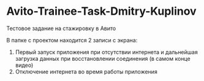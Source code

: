 # Avito-Trainee-Task-Dmitry-Kuplinov
Тестовое задание на стажировку в Авито

В папке с проектом находится 2 записи с экрана:
1) Первый запуск приложения при отсутствии интернета и дальнейшая загрузка данных при восстановлении соединения (в самом конце видео)
2) Отключение интернета во время работы приложения
